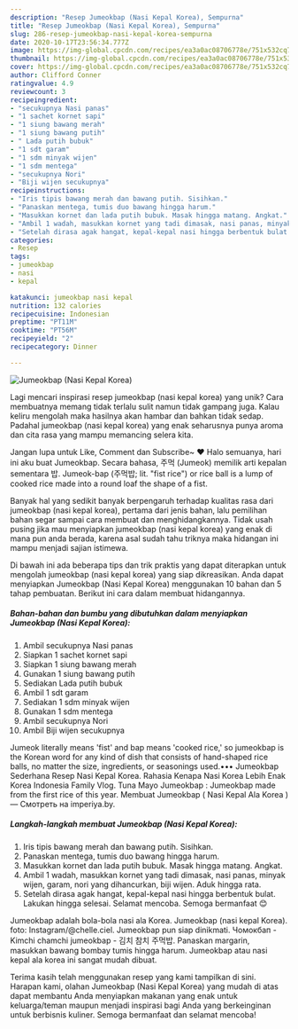 ```yaml
---
description: "Resep Jumeokbap (Nasi Kepal Korea), Sempurna"
title: "Resep Jumeokbap (Nasi Kepal Korea), Sempurna"
slug: 286-resep-jumeokbap-nasi-kepal-korea-sempurna
date: 2020-10-17T23:56:34.777Z
image: https://img-global.cpcdn.com/recipes/ea3a0ac08706778e/751x532cq70/jumeokbap-nasi-kepal-korea-foto-resep-utama.jpg
thumbnail: https://img-global.cpcdn.com/recipes/ea3a0ac08706778e/751x532cq70/jumeokbap-nasi-kepal-korea-foto-resep-utama.jpg
cover: https://img-global.cpcdn.com/recipes/ea3a0ac08706778e/751x532cq70/jumeokbap-nasi-kepal-korea-foto-resep-utama.jpg
author: Clifford Conner
ratingvalue: 4.9
reviewcount: 3
recipeingredient:
- "secukupnya Nasi panas"
- "1 sachet kornet sapi"
- "1 siung bawang merah"
- "1 siung bawang putih"
- " Lada putih bubuk"
- "1 sdt garam"
- "1 sdm minyak wijen"
- "1 sdm mentega"
- "secukupnya Nori"
- "Biji wijen secukupnya"
recipeinstructions:
- "Iris tipis bawang merah dan bawang putih. Sisihkan."
- "Panaskan mentega, tumis duo bawang hingga harum."
- "Masukkan kornet dan lada putih bubuk. Masak hingga matang. Angkat."
- "Ambil 1 wadah, masukkan kornet yang tadi dimasak, nasi panas, minyak wijen, garam, nori yang dihancurkan, biji wijen. Aduk hingga rata."
- "Setelah dirasa agak hangat, kepal-kepal nasi hingga berbentuk bulat. Lakukan hingga selesai. Selamat mencoba. Semoga bermanfaat 😊"
categories:
- Resep
tags:
- jumeokbap
- nasi
- kepal

katakunci: jumeokbap nasi kepal 
nutrition: 132 calories
recipecuisine: Indonesian
preptime: "PT11M"
cooktime: "PT56M"
recipeyield: "2"
recipecategory: Dinner

---
```



![Jumeokbap (Nasi Kepal Korea)](https://img-global.cpcdn.com/recipes/ea3a0ac08706778e/751x532cq70/jumeokbap-nasi-kepal-korea-foto-resep-utama.jpg)

Lagi mencari inspirasi resep jumeokbap (nasi kepal korea) yang unik? Cara membuatnya memang tidak terlalu sulit namun tidak gampang juga. Kalau keliru mengolah maka hasilnya akan hambar dan bahkan tidak sedap. Padahal jumeokbap (nasi kepal korea) yang enak seharusnya punya aroma dan cita rasa yang mampu memancing selera kita.

Jangan lupa untuk Like, Comment dan Subscribe~ ♥ Halo semuanya, hari ini aku buat Jumeokbap. Secara bahasa, 주먹 (Jumeok) memilik arti kepalan sementara 밥. Jumeok-bap (주먹밥; lit. &#34;fist rice&#34;) or rice ball is a lump of cooked rice made into a round loaf the shape of a fist.

Banyak hal yang sedikit banyak berpengaruh terhadap kualitas rasa dari jumeokbap (nasi kepal korea), pertama dari jenis bahan, lalu pemilihan bahan segar sampai cara membuat dan menghidangkannya. Tidak usah pusing jika mau menyiapkan jumeokbap (nasi kepal korea) yang enak di mana pun anda berada, karena asal sudah tahu triknya maka hidangan ini mampu menjadi sajian istimewa.


Di bawah ini ada beberapa tips dan trik praktis yang dapat diterapkan untuk mengolah jumeokbap (nasi kepal korea) yang siap dikreasikan. Anda dapat menyiapkan Jumeokbap (Nasi Kepal Korea) menggunakan 10 bahan dan 5 tahap pembuatan. Berikut ini cara dalam membuat hidangannya.

<!--inarticleads1-->

##### Bahan-bahan dan bumbu yang dibutuhkan dalam menyiapkan Jumeokbap (Nasi Kepal Korea):

1. Ambil secukupnya Nasi panas
1. Siapkan 1 sachet kornet sapi
1. Siapkan 1 siung bawang merah
1. Gunakan 1 siung bawang putih
1. Sediakan  Lada putih bubuk
1. Ambil 1 sdt garam
1. Sediakan 1 sdm minyak wijen
1. Gunakan 1 sdm mentega
1. Ambil secukupnya Nori
1. Ambil Biji wijen secukupnya


Jumeok literally means &#39;fist&#39; and bap means &#39;cooked rice,&#39; so jumeokbap is the Korean word for any kind of dish that consists of hand-shaped rice balls, no matter the size, ingredients, or seasonings used.••• Jumeokbap Sederhana Resep Nasi Kepal Korea. Rahasia Kenapa Nasi Korea Lebih Enak Korea Indonesia Family Vlog. Tuna Mayo Jumeokbap : Jumeokbap made from the first rice of this year. Membuat Jumeokbap ( Nasi Kepal Ala Korea ) — Смотреть на imperiya.by. 

<!--inarticleads2-->

##### Langkah-langkah membuat Jumeokbap (Nasi Kepal Korea):

1. Iris tipis bawang merah dan bawang putih. Sisihkan.
1. Panaskan mentega, tumis duo bawang hingga harum.
1. Masukkan kornet dan lada putih bubuk. Masak hingga matang. Angkat.
1. Ambil 1 wadah, masukkan kornet yang tadi dimasak, nasi panas, minyak wijen, garam, nori yang dihancurkan, biji wijen. Aduk hingga rata.
1. Setelah dirasa agak hangat, kepal-kepal nasi hingga berbentuk bulat. Lakukan hingga selesai. Selamat mencoba. Semoga bermanfaat 😊


Jumeokbap adalah bola-bola nasi ala Korea. Jumeokbap (nasi kepal Korea). foto: Instagram/@chelle.ciel. Jumeokbap pun siap dinikmati. Чомокбап - Kimchi chamchi jumeokbap - 김치 참치 주먹밥. Panaskan margarin, masukkan bawang bombay tumis hingga harum. Jumeokbap atau nasi kepal ala korea ini sangat mudah dibuat. 

Terima kasih telah menggunakan resep yang kami tampilkan di sini. Harapan kami, olahan Jumeokbap (Nasi Kepal Korea) yang mudah di atas dapat membantu Anda menyiapkan makanan yang enak untuk keluarga/teman maupun menjadi inspirasi bagi Anda yang berkeinginan untuk berbisnis kuliner. Semoga bermanfaat dan selamat mencoba!
